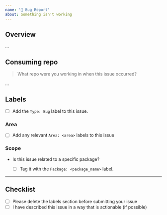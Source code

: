```yaml
---
name: '🐛 Bug Report'
about: Something isn't working
---
```


## Overview

...

## Consuming repo

> What repo were you working in when this issue occurred?

...

## Labels

- [ ] Add the `Type: Bug` label to this issue.

### Area

- [ ] Add any relevant `Area: <area>` labels to this issue

### Scope

- Is this issue related to a specific package?

  - [ ] Tag it with the `Package: <package_name>` label.

---

## Checklist

- [ ] Please delete the labels section before submitting your issue
- [ ] I have described this issue in a way that is actionable (if possible)
